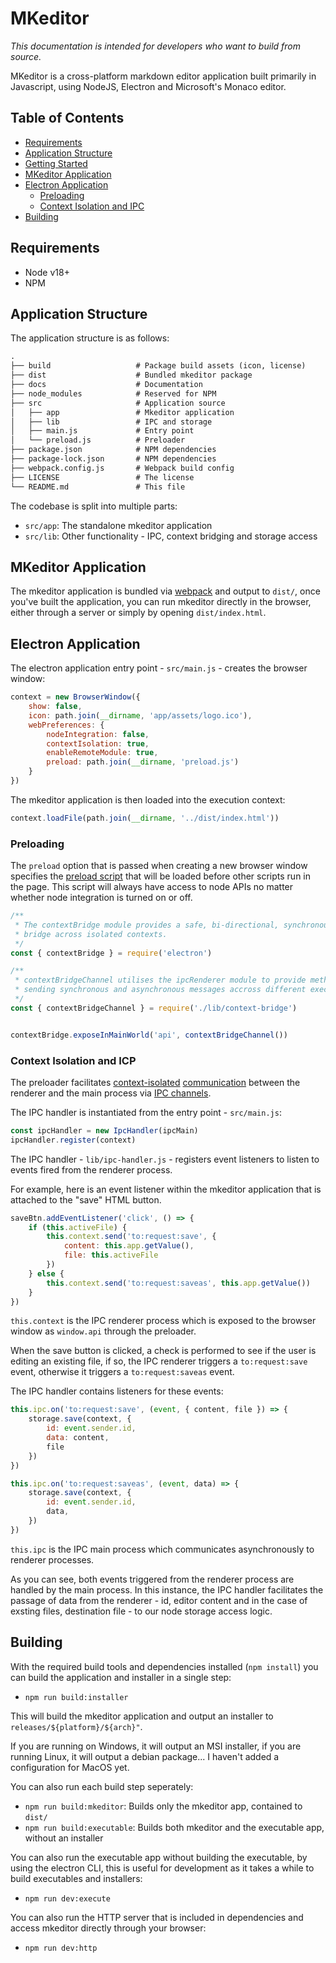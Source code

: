 # MKeditor

_This documentation is intended for developers who want to build from source._

MKeditor is a cross-platform markdown editor application built primarily in Javascript, using NodeJS, Electron and Microsoft's Monaco editor.

## Table of Contents

* [Requirements](#requirements)
* [Application Structure](#application-structure)
* [Getting Started](#getting-started)
* [MKeditor Application](#mkeditor-application)
* [Electron Application](#electron-application)
  * [Preloading](#preloading)
  * [Context Isolation and IPC](#context-isolation-and-icp)
* [Building](#building)

## Requirements

- Node v18+
- NPM

## Application Structure

The application structure is as follows:

```txt
.
├── build                   # Package build assets (icon, license)
├── dist                    # Bundled mkeditor package
├── docs                    # Documentation
├── node_modules            # Reserved for NPM
├── src                     # Application source
│   ├── app                 # Mkeditor application
│   ├── lib                 # IPC and storage
│   ├── main.js             # Entry point
│   └── preload.js          # Preloader
├── package.json            # NPM dependencies
├── package-lock.json       # NPM dependencies
├── webpack.config.js       # Webpack build config
├── LICENSE                 # The license
└── README.md               # This file
```

The codebase is split into multiple parts:

- `src/app`: The standalone mkeditor application
- `src/lib`: Other functionality - IPC, context bridging and storage access

## MKeditor Application

The mkeditor application is bundled via [webpack](https://webpack.js.org/) and output to `dist/`, once you've built the application, you can run mkeditor directly in the browser, either through a server or simply by opening `dist/index.html`.


## Electron Application

The electron application entry point - `src/main.js` - creates the browser window:

```javascript
context = new BrowserWindow({
    show: false,
    icon: path.join(__dirname, 'app/assets/logo.ico'),
    webPreferences: {
        nodeIntegration: false, 
        contextIsolation: true,
        enableRemoteModule: true,
        preload: path.join(__dirname, 'preload.js')
    }
})
```

The mkeditor application is then loaded into the execution context:

```javascript
context.loadFile(path.join(__dirname, '../dist/index.html'))
```

### Preloading

The `preload` option that is passed when creating a new browser window specifies the [preload script](https://www.electronjs.org/docs/latest/tutorial/process-model#preload-scripts) that will be loaded before other scripts run in the page. This script will always have access to node APIs no matter whether node integration is turned on or off.

```javascript
/**
 * The contextBridge module provides a safe, bi-directional, synchronous
 * bridge across isolated contexts.
 */
const { contextBridge } = require('electron')

/**
 * contextBridgeChannel utilises the ipcRenderer module to provide methods for
 * sending synchronous and asynchronous messages accross different execution contexts
 */
const { contextBridgeChannel } = require('./lib/context-bridge')


contextBridge.exposeInMainWorld('api', contextBridgeChannel())
```

### Context Isolation and ICP

The preloader facilitates [context-isolated](https://www.electronjs.org/docs/latest/tutorial/context-isolation) [communication](https://www.electronjs.org/docs/latest/tutorial/ipc) between the renderer and the main process via [IPC channels](https://www.electronjs.org/docs/latest/tutorial/ipc#ipc-channels).

The IPC handler is instantiated from the entry point - `src/main.js`:

```javascript
const ipcHandler = new IpcHandler(ipcMain)
ipcHandler.register(context)
```

The IPC handler  - `lib/ipc-handler.js` - registers event listeners to listen to events fired from the renderer process.

For example, here is an event listener within the mkeditor application that is attached to the "save" HTML button.

```javascript
saveBtn.addEventListener('click', () => {
    if (this.activeFile) {
        this.context.send('to:request:save', {
            content: this.app.getValue(),
            file: this.activeFile
        })
    } else {
        this.context.send('to:request:saveas', this.app.getValue())
    }
})
```

`this.context` is the IPC renderer process which is exposed to the browser window as `window.api` through the preloader.

When the save button is clicked, a check is performed to see if the user is editing an existing file, if so, the IPC renderer triggers a `to:request:save` event, otherwise it triggers a `to:request:saveas` event.

The IPC handler contains listeners for these events:

```javascript
this.ipc.on('to:request:save', (event, { content, file }) => {
    storage.save(context, {
        id: event.sender.id,
        data: content,
        file
    })
})

this.ipc.on('to:request:saveas', (event, data) => {
    storage.save(context, {
        id: event.sender.id,
        data,
    })
})
```

`this.ipc` is the IPC main process which communicates asynchronously to renderer processes.

As you can see, both events triggered from the renderer process are handled by the main process. In this instance, the IPC handler facilitates the passage of data from the renderer - id, editor content and in the case of exsting files, destination file - to our node storage access logic.

## Building

With the required build tools and dependencies installed (`npm install`) you can build the application and installer in a single step:

- `npm run build:installer`

This will build the mkeditor application and output an installer to `releases/${platform}/${arch}"`.

If you are running on Windows, it will output an MSI installer, if you are running Linux, it will output a debian package... I haven't added a configuration for MacOS yet.

You can also run each build step seperately:

- `npm run build:mkeditor`: Builds only the mkeditor app, contained to `dist/`
- `npm run build:executable`: Builds both mkeditor and the executable app, without an installer

You can also run the executable app without building the executable, by using the electron CLI, this is useful for development as it takes a while to build executables and installers:

- `npm run dev:execute`

You can also run the HTTP server that is included in dependencies and access mkeditor directly through your browser: 

- `npm run dev:http`
